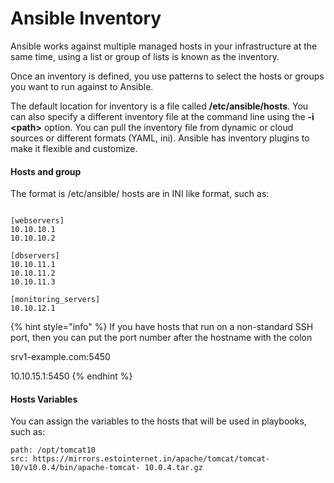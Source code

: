 # Ansible Inventory

Ansible works against multiple managed hosts in your infrastructure at the same time, using a list or group of lists is known as the inventory.

Once an inventory is defined, you use patterns to select the hosts or groups you want to run against to Ansible.

The default location for inventory is a file called **/etc/ansible/hosts**. You can also specify a different inventory file at the command line using the **-i \<path>** option. You can pull the inventory file from dynamic or cloud sources or different formats (YAML, ini). Ansible has inventory plugins to make it flexible and customize.

#### Hosts and group

The format is /etc/ansible/ hosts are in INI like format, such as:

```
  
[webservers]  
10.10.10.1
10.10.10.2 
  
[dbservers]  
10.10.11.1
10.10.11.2
10.10.11.3 

[monitoring_servers]
10.10.12.1
```

{% hint style="info" %}
If you have hosts that run on a non-standard SSH port, then you can put the port number after the hostname with the colon



srv1-example.com:5450

10.10.15.1:5450&#x20;
{% endhint %}

#### Hosts Variables

You can assign the variables to the hosts that will be used in playbooks, such as:

```
path: /opt/tomcat10
src: https://mirrors.estointernet.in/apache/tomcat/tomcat-10/v10.0.4/bin/apache-tomcat- 10.0.4.tar.gz
```




